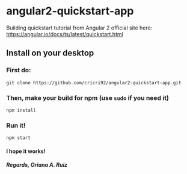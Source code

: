 # angular2-quickstart-app
Building quickstart tutorial from Angular 2 official site here: https://angular.io/docs/ts/latest/quickstart.html 

## Install on your desktop

### First do:

``` git clone https://github.com/cricri92/angular2-quickstart-app.git ```

### Then, make your build for npm (use ```sudo``` if you need it)

``` npm install ```

### Run it! 

``` npm start ```

#### I hope it works!
##### Regards, Oriana A. Ruiz
